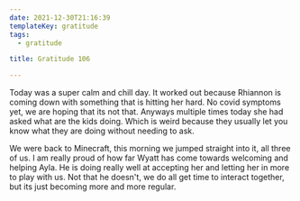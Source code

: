 ```yaml
---
date: 2021-12-30T21:16:39
templateKey: gratitude
tags:
  - gratitude

title: Gratitude 106

---
```


Today was a super calm and chill day. It worked out because Rhiannon is coming
down with something that is hitting her hard.  No covid symptoms yet, we are
hoping that its not that.  Anyways multiple times today she had asked what are
the kids doing. Which is weird because they usually let you know what they are
doing without needing to ask.

We were back to Minecraft, this morning we jumped straight into it, all three of
us.  I am really proud of how far Wyatt has come towards welcoming and helping
Ayla.  He is doing really well at accepting her and letting her in more to play
with us.  Not that he doesn't, we do all get time to interact together, but its
just becoming more and more regular.
